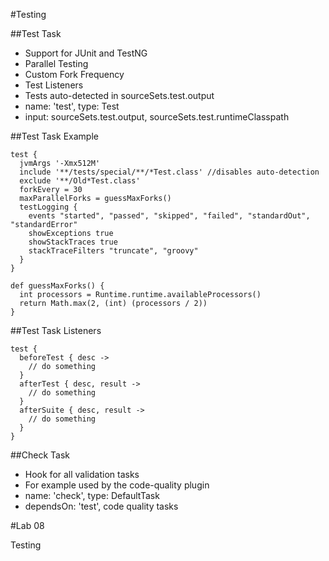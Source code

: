 #Testing

##Test Task

* Support for JUnit and TestNG
* Parallel Testing
* Custom Fork Frequency
* Test Listeners
* Tests auto-detected in sourceSets.test.output
* name: 'test', type: Test
* input: sourceSets.test.output, sourceSets.test.runtimeClasspath

##Test Task Example

<!-- -->

    test {
      jvmArgs '-Xmx512M'
      include '**/tests/special/**/*Test.class' //disables auto-detection
      exclude '**/Old*Test.class'
      forkEvery = 30
      maxParallelForks = guessMaxForks()
      testLogging {
	    events "started", "passed", "skipped", "failed", "standardOut", "standardError"
	    showExceptions true
	    showStackTraces true
	    stackTraceFilters "truncate", "groovy"
      }
    }

    def guessMaxForks() {
      int processors = Runtime.runtime.availableProcessors()
      return Math.max(2, (int) (processors / 2))
    }

##Test Task Listeners

<!-- -->

    test {
      beforeTest { desc ->
        // do something
      }
      afterTest { desc, result ->
        // do something
      }
      afterSuite { desc, result ->
        // do something
      }
    }

##Check Task

* Hook for all validation tasks
* For example used by the code-quality plugin
* name: 'check', type: DefaultTask
* dependsOn: 'test', code quality tasks

#Lab 08

Testing